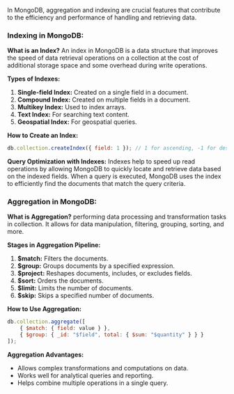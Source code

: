 In MongoDB, aggregation and indexing are crucial features that contribute to the efficiency and performance of handling and retrieving data.

### Indexing in MongoDB:

**What is an Index?**
An index in MongoDB is a data structure that improves the speed of data retrieval operations on a collection at the cost of additional storage space and some overhead during write operations.

**Types of Indexes:**
1. **Single-field Index:** Created on a single field in a document.
2. **Compound Index:** Created on multiple fields in a document.
3. **Multikey Index:** Used to index arrays.
4. **Text Index:** For searching text content.
5. **Geospatial Index:** For geospatial queries.

**How to Create an Index:**
```javascript
db.collection.createIndex({ field: 1 }); // 1 for ascending, -1 for descending
```

**Query Optimization with Indexes:**
Indexes help to speed up read operations by allowing MongoDB to quickly locate and retrieve data based on the indexed fields. When a query is executed, MongoDB uses the index to efficiently find the documents that match the query criteria.

### Aggregation in MongoDB:

**What is Aggregation?**
performing data processing and transformation tasks in collection. It allows for data manipulation, filtering, grouping, sorting, and more.

**Stages in Aggregation Pipeline:**
1. **$match:** Filters the documents.
2. **$group:** Groups documents by a specified expression.
3. **$project:** Reshapes documents, includes, or excludes fields.
4. **$sort:** Orders the documents.
5. **$limit:** Limits the number of documents.
6. **$skip:** Skips a specified number of documents.

**How to Use Aggregation:**
```javascript
db.collection.aggregate([
    { $match: { field: value } },
    { $group: { _id: "$field", total: { $sum: "$quantity" } } }
]);
```

**Aggregation Advantages:**
- Allows complex transformations and computations on data.
- Works well for analytical queries and reporting.
- Helps combine multiple operations in a single query.